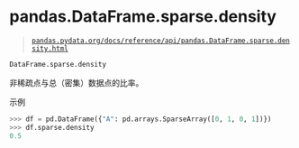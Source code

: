 # pandas.DataFrame.sparse.density

> [`pandas.pydata.org/docs/reference/api/pandas.DataFrame.sparse.density.html`](https://pandas.pydata.org/docs/reference/api/pandas.DataFrame.sparse.density.html)

```py
DataFrame.sparse.density
```

非稀疏点与总（密集）数据点的比率。

示例

```py
>>> df = pd.DataFrame({"A": pd.arrays.SparseArray([0, 1, 0, 1])})
>>> df.sparse.density
0.5 
```
